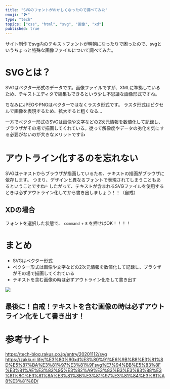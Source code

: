 ```yaml
---
title: "SVGのフォントがおかしくなったので調べてみた"
emoji: "🏞️"
type: "tech"
topics: ["css", "html", "svg", "画像", "xd"]
published: true
---
```


サイト制作でsvg内のテキストフォントが明朝になったりで困ったので、svgというちょっと特殊な画像ファイルについて調べてみた。

# SVGとは？
SVGはベクター形式のデータです。画像ファイルですが、XMLに準拠しているため、テキストエディタで編集もできるという少し不思議な画像形式ですね。

ちなみにJPEGやPNGはベクターではなくラスタ形式です。
ラスタ形式はピクセルで画像を表現するため、拡大すると粗くなる...

一方でベクター形式のSVGは画像や文字などの2次元情報を数値化して記録し、ブラウザがその場で描画してくれている。従って解像度やデータの劣化を気にする必要がないのが大きなメリットです👍

# アウトライン化するのを忘れない
SVGはテキストからブラウザが描画しているため、テキストの描画がブラウザに依存します。
つまり、デザインと異なるフォントで表現されてしまうこともあるということですね💦
したがって、テキストが含まれるSVGファイルを使用するときは必ずアウトライン化してから書き出しましょう！！（自戒）

## XDの場合
フォントを選択した状態で、
`command` + `8` 
を押せばOK！！！！

# まとめ
- SVGはベクター形式
- ベクター形式は画像や文字などの2次元情報を数値化して記録し、ブラウザがその場で描画してくれている
- テキストを含む画像の時は必ずアウトライン化をして書き出す

![](https://storage.googleapis.com/zenn-user-upload/4fc2a5f2779a-20220127.png)

## 最後に！自戒！テキストを含む画像の時は必ずアウトライン化をして書き出す！

# 参考サイト
https://tech-blog.rakus.co.jp/entry/20201112/svg
https://zakkuri.life/%E3%80%90xd%E3%80%91%E6%9B%B8%E3%81%8D%E5%87%BA%E3%81%97%E3%81%9Fsvg%E7%94%BB%E5%83%8F%E3%81%AE%E3%83%95%E3%82%A9%E3%83%B3%E3%83%88%E3%81%8C%E3%81%8A%E3%81%8B%E3%81%97%E3%81%84%E3%81%A8%E3%81%8D/